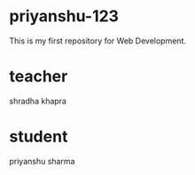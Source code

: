 # priyanshu-123
This is my first repository for Web Development.

# teacher 
 shradha khapra 

 # student 

 priyanshu sharma